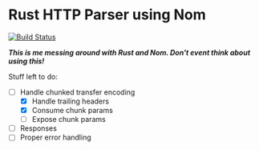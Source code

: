 Rust HTTP Parser using Nom
==========================

[![Build Status](https://travis-ci.org/erikjohnston/rust-nom-http.svg?branch=master)](https://travis-ci.org/erikjohnston/rust-nom-http)

_**This is me messing around with Rust and Nom. Don't event think about using
this!**_

Stuff left to do:
- [ ] Handle chunked transfer encoding
  - [x] Handle trailing headers
  - [x] Consume chunk params
  - [ ] Expose chunk params
- [ ] Responses
- [ ] Proper error handling
